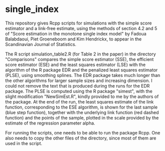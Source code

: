 # single_index

This repository gives Rcpp scripts for simulations with the simple score estimator and a
link-free estimate, using the methods of section 4.2 and 5 of "Score estimation in the
monotone single index model" by Fadoua Balabdaoui, Piet Groeneboom and Kim Hendrickx,
to appear in the Scandinavian Journal of Statistics.

The R script simulation_table2.R (for Table 2 in the paper) in the directory "Comparisons"
compares the simple score estimator (SSE), the efficient score estimator (ESE) and the least squares estimator (LSE) with the algorithm of the R package EDR and the penalized least squares estimator (PLSE), using smoothing splines. The EDR package takes much longer than the other algorithms for larger sample sizes and increasing dimension.
I could not remove the text that is produced during the runs for the EDR package.
The PLSE is computed using the R package "simest", with the slight modification "NewSimEst.R", kindly provided to me by the authors of the package. At the end of the run, the least squares estimate of the link function, corresponding to the ESE algorithm, is shown for the last sample (blue step function), together with the underlying link function (red dashed function) and the points of the sample, plotted in the scale provided by the estimate of the regression parameter alpha.

For running the scripts, one needs to be able to run the package Rcpp. One also needs to
copy the other files of the directory, since most of them are used in the script.
